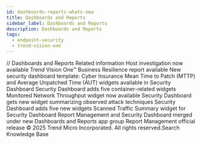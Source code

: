 ```yaml
---
id: dashboards-reports-whats-new
title: Dashboards and Reports
sidebar_label: Dashboards and Reports
description: Dashboards and Reports
tags:
  - endpoint-security
  - trend-vision-one
---
```


/*<![CDATA[*/ $('#title').html($('meta[name=map-description]').attr('content')); /*]]>*/ Dashboards and Reports Related information Host investigation now available Trend Vision One™ Business Resilience report available New security dashboard template: Cyber Insurance Mean Time to Patch (MTTP) and Average Unpatched Time (AUT) widgets available in Security Dashboard Security Dashboard adds five container-related widgets Monitored Network Throughput widget now available Security Dashboard gets new widget summarizing observed attack techniques Security Dashboard adds five new widgets Scanned Traffic Summary widget for Security Dashboard Report Management and Security Dashboard merged under new Dashboards and Reports app group Report Management official release © 2025 Trend Micro Incorporated. All rights reserved.Search Knowledge Base